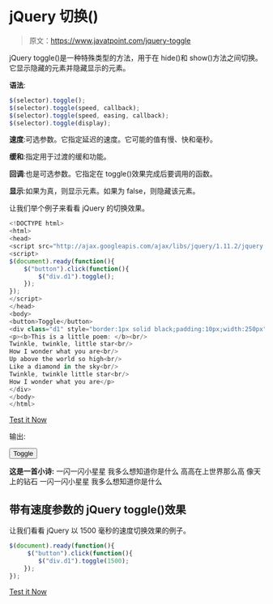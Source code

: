 # jQuery 切换()

> 原文：<https://www.javatpoint.com/jquery-toggle>

jQuery toggle()是一种特殊类型的方法，用于在 hide()和 show()方法之间切换。它显示隐藏的元素并隐藏显示的元素。

**语法**:

```js
$(selector).toggle();
$(selector).toggle(speed, callback);
$(selector).toggle(speed, easing, callback);
$(selector).toggle(display);

```

**速度**:可选参数。它指定延迟的速度。它可能的值有慢、快和毫秒。

**缓和**:指定用于过渡的缓和功能。

**回调**:也是可选参数。它指定在 toggle()效果完成后要调用的函数。

**显示**:如果为真，则显示元素。如果为 false，则隐藏该元素。

让我们举个例子来看看 jQuery 的切换效果。

```js
<!DOCTYPE html>  
<html>  
<head>  
<script src="http://ajax.googleapis.com/ajax/libs/jquery/1.11.2/jquery.min.js"></script>  
<script>  
$(document).ready(function(){  
    $("button").click(function(){  
        $("div.d1").toggle();  
    });  
});  
</script>  
</head>  
<body>  
<button>Toggle</button>  
<div class="d1" style="border:1px solid black;padding:10px;width:250px">  
<p><b>This is a little poem: </b><br/>    
Twinkle, twinkle, little star<br/>    
How I wonder what you are<br/>    
Up above the world so high<br/>    
Like a diamond in the sky<br/>    
Twinkle, twinkle little star<br/>    
How I wonder what you are</p>   
</div>  
</body>  
</html>  

```

[Test it Now](https://www.javatpoint.com/oprweb/test.jsp?filename=jquerytoggle1)

输出:

<button class="b1">Toggle</button>

**这是一首小诗:**
一闪一闪小星星
我多么想知道你是什么
高高在上世界那么高
像天上的钻石
一闪一闪小星星
我多么想知道你是什么

## 带有速度参数的 jQuery toggle()效果

让我们看看 jQuery 以 1500 毫秒的速度切换效果的例子。

```js
$(document).ready(function(){
     $("button").click(function(){
        $("div.d1").toggle(1500);
    });
});

```

[Test it Now](https://www.javatpoint.com/oprweb/test.jsp?filename=jquerytoggle2)